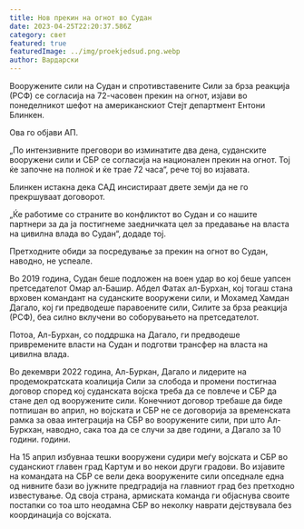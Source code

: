 ```yaml
---
title: Нов прекин на огнот во Судан
date: 2023-04-25T22:20:37.586Z
category: свет
featured: true
featuredImage: ../img/proekjedsud.png.webp
author: Вардарски
---
```


Вооружените сили на Судан и спротивставените Сили за брза реакција (РСФ) се согласија на 72-часовен прекин на огнот, изјави во понеделникот шефот на американскиот Стејт департмент Ентони Блинкен.

Ова го објави АП.

„По интензивните преговори во изминатите два дена, суданските вооружени сили и СБР се согласија на национален прекин на огнот. Тој ќе започне на полноќ и ќе трае 72 часа“, рече тој во изјавата.

Блинкен истакна дека САД инсистираат двете земји да не го прекршуваат договорот.

„Ќе работиме со страните во конфликтот во Судан и со нашите партнери за да ја постигнеме заедничката цел за предавање на власта на цивилна влада во Судан“, додаде тој.

Претходните обиди за посредување за прекин на огнот во Судан, наводно, не успеале.

Во 2019 година, Судан беше подложен на воен удар во кој беше уапсен претседателот Омар ал-Башир. Абдел Фатах ал-Бурхан, кој тогаш стана врховен командант на суданските вооружени сили, и Мохамед Хамдан Дагало, кој ги предводеше паравоените сили, Силите за брза реакција (РСФ), беа силно вклучени во соборувањето на претседателот.

Потоа, Ал-Бурхан, со поддршка на Дагало, ги предводеше привремените власти на Судан и подготви трансфер на власта на цивилна влада.

Во декември 2022 година, Ал-Буркан, Дагало и лидерите на продемократската коалиција Сили за слобода и промени постигнаа договор според кој суданската војска треба да се повлече и СБР да стане дел од вооружените сили. Конечниот договор требаше да биде потпишан во април, но војската и СБР не се договорија за временската рамка за оваа интеграција на СБР во вооружените сили, при што Ал-Буркхан, наводно, сака тоа да се случи за две години, а Дагало за 10 години. години.

На 15 април избувнаа тешки вооружени судири меѓу војската и СБР во суданскиот главен град Картум и во некои други градови. Во изјавите на командата на СБР се вели дека вооружените сили опседнале една од нивните бази во јужните предградија на главниот град без претходно известување. Од своја страна, армиската команда ги објаснува своите постапки со тоа што неодамна СБР во неколку наврати дејствувала без координација со војската.
